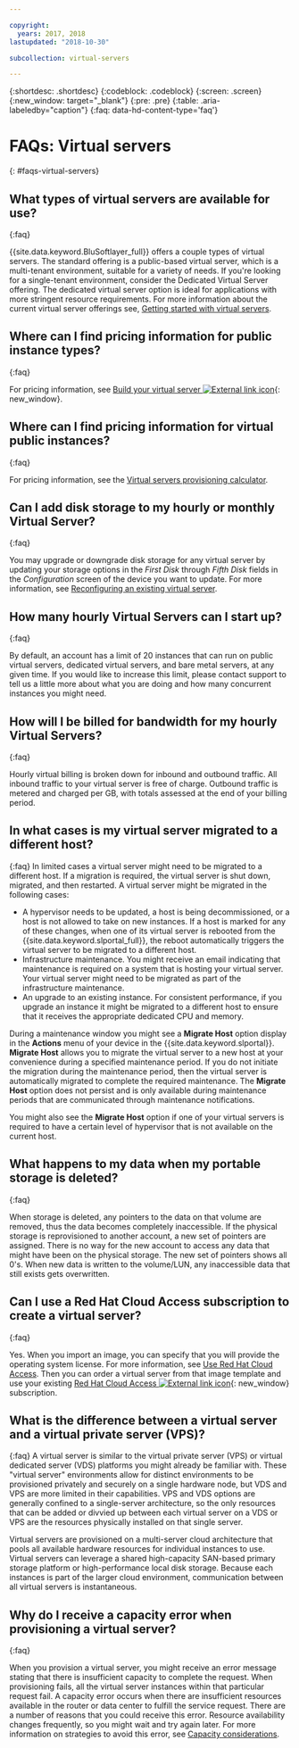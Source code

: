 ```yaml
---

copyright:
  years: 2017, 2018
lastupdated: "2018-10-30"

subcollection: virtual-servers

---
```


{:shortdesc: .shortdesc}
{:codeblock: .codeblock}
{:screen: .screen}
{:new_window: target="_blank"}
{:pre: .pre}
{:table: .aria-labeledby="caption"}
{:faq: data-hd-content-type='faq'}


# FAQs: Virtual servers  
{: #faqs-virtual-servers}

## What types of virtual servers are available for use?
{:faq}

{{site.data.keyword.BluSoftlayer_full}} offers a couple types of virtual servers. The standard offering is a public-based virtual server, which is a multi-tenant environment, suitable for a variety of needs. If you're looking for a single-tenant environment, consider the Dedicated Virtual Server offering. The dedicated virtual server option is ideal for applications with more stringent resource requirements. For more information about the current virtual server offerings see, [Getting started with virtual servers](/docs/vsi?topic=virtual-servers-getting-started-tutorial).

## Where can I find pricing information for public instance types?
{:faq}

For pricing information, see [Build your virtual server ![External link icon](../icons/launch-glyph.svg "External link icon")](https://www.ibm.com/cloud-computing/bluemix/virtual-servers){: new_window}.

## Where can I find pricing information for virtual public instances?
{:faq}

For pricing information, see the [Virtual servers provisioning calculator](https://www.ibm.com/cloud-computing/bluemix/virtual-servers/calculator).

## Can I add disk storage to my hourly or monthly Virtual Server?
{:faq}

You may upgrade or downgrade disk storage for any virtual server by updating your storage options in the *First Disk* through *Fifth Disk* fields in the *Configuration* screen of the device you want to update. For more information, see [Reconfiguring an existing virtual server](/docs/vsi?topic=virtual-servers-reconfiguring-virtual-servers).

## How many hourly Virtual Servers can I start up?
{:faq}

By default, an account has a limit of 20 instances that can run on public virtual servers, dedicated virtual servers, and bare metal servers, at any given time.  If you would like to increase this limit, please contact support to tell us a little more about what you are doing and how many concurrent instances you might need.

## How will I be billed for bandwidth for my hourly Virtual Servers?
{:faq}

Hourly virtual billing is broken down for inbound and outbound traffic. All inbound traffic to your virtual server is free of charge. Outbound traffic is metered and charged per GB, with totals assessed at the end of your billing period.

## In what cases is my virtual server migrated to a different host?
{:faq}
In limited cases a virtual server might need to be migrated to a different host. If a migration is required, the virtual server is shut down, migrated, and then restarted. A virtual server might be migrated in the following cases:

* A hypervisor needs to be updated, a host is being decommissioned, or a host is not allowed to take on new instances. If a host is marked for any of these changes, when one of its virtual server is rebooted from the {{site.data.keyword.slportal_full}}, the reboot automatically triggers the virtual server to be migrated to a different host.
* Infrastructure maintenance. You might receive an email indicating that maintenance is required on a system that is hosting your virtual server. Your virtual server might need to be migrated as part of the infrastructure maintenance.
* An upgrade to an existing instance. For consistent performance, if you upgrade an instance it might be migrated to a different host to ensure that it receives the appropriate dedicated CPU and memory.

During a maintenance window you might see a **Migrate Host** option display in the **Actions** menu of your device in the {{site.data.keyword.slportal}}. **Migrate Host** allows you to migrate the virtual server to a new host at your convenience during a specified maintenance period. If you do not initiate the migration during the maintenance period, then the virtual server is automatically migrated to complete the required maintenance. The **Migrate Host** option does not persist and is only available during maintenance periods that are communicated through maintenance notifications.

You might also see the **Migrate Host** option if one of your virtual servers is required to have a certain level of hypervisor that is not available on the current host.

## What happens to my data when my portable storage is deleted?
{:faq}

When storage is deleted, any pointers to the data on that volume are removed, thus the data becomes completely inaccessible. If the physical storage is reprovisioned to another account, a new set of pointers are assigned. There is no way for the new account to access any data that might have been on the physical storage. The new set of pointers shows all 0's. When new data is written to the volume/LUN, any inaccessible data that still exists gets overwritten.

## Can I use a Red Hat Cloud Access subscription to create a virtual server?
{:faq}

Yes. When you import an image, you can specify that you will provide the operating system license. For more information, see [Use Red Hat Cloud Access](/docs/infrastructure/image-templates?topic=image-templates-using-your-own-os-license-or-subscription). Then you can order a virtual server from that image template and use your existing [Red Hat Cloud Access ![External link icon](../icons/launch-glyph.svg "External link icon")](https://www.redhat.com/en/technologies/cloud-computing/cloud-access){: new_window} subscription.

## What is the difference between a virtual server and a virtual private server (VPS)?
{:faq}
A virtual server is similar to the virtual private server (VPS) or virtual dedicated server (VDS) platforms you might already be familiar with. These "virtual server" environments allow for distinct environments to be provisioned privately and securely on a single hardware node, but VDS and VPS are more limited in their capabilities. VPS and VDS options are generally confined to a single-server architecture, so the only resources that can be added or divvied up between each virtual server on a VDS or VPS are the resources physically installed on that single server.

Virtual servers are provisioned on a multi-server cloud architecture that pools all available hardware resources for individual instances to use. Virtual servers can leverage a shared high-capacity SAN-based primary storage platform or high-performance local disk storage. Because each instances is part of the larger cloud environment, communication between all virtual servers is instantaneous.

<!--## I'm unable to connect to the virtualization API. How can I fix this?-->

<!--This error generally occurs because a password is outdated. To fix this, update the root or Administrator password for the virtual server's operating system in the {{site.data.keyword.slportal_full}}.-->

## Why do I receive a capacity error when provisioning a virtual server?
{:faq}

When you provision a virtual server, you might receive an error message stating that there is insufficient capacity to complete the request. When provisioning fails, all the virtual server instances within that particular request fail. A capacity error occurs when there are insufficient resources available in the router or data center to fulfill the service request. There are a number of reasons that you could receive this error. Resource availability changes frequently, so you might wait and try again later. For more information on strategies to avoid this error, see [Capacity considerations](/docs/vsi?topic=virtual-servers-capacity-considerations).
